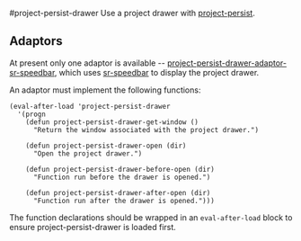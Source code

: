 #project-persist-drawer
Use a project drawer with [project-persist](https://github.com/rdallasgray/project-persist).

## Adaptors
At present only one adaptor is available -- [project-persist-drawer-adaptor-sr-speedbar](https://github.com/rdallasgray/project-persist-drawer-adaptor-sr-speedbar), which uses [sr-speedbar](https://github.com/emacsmirror/sr-speedbar) to display the project drawer.

An adaptor must implement the following functions:
```elisp
(eval-after-load 'project-persist-drawer
  '(progn
    (defun project-persist-drawer-get-window ()
      "Return the window associated with the project drawer.")

    (defun project-persist-drawer-open (dir)
      "Open the project drawer.")

    (defun project-persist-drawer-before-open (dir)
      "Function run before the drawer is opened.")

    (defun project-persist-drawer-after-open (dir)
      "Function run after the drawer is opened.")))
```

The function declarations should be wrapped in an `eval-after-load` block to ensure project-persist-drawer is loaded first.
